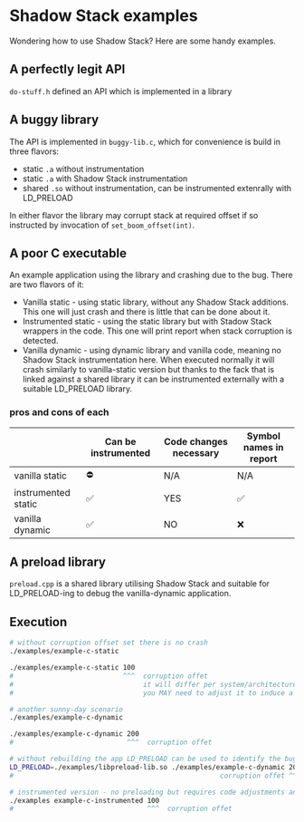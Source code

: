 # Shadow Stack examples

Wondering how to use Shadow Stack? Here are some handy examples.

## A perfectly legit API

`do-stuff.h` defined an API which is implemented in a library

## A buggy library

The API is implemented in `buggy-lib.c`, which for convenience is build in three flavors:

- static `.a` without instrumentation
- static `.a` with Shadow Stack instrumentation
- shared `.so` without instrumentation, can be instrumented extenrally with LD_PRELOAD

In either flavor the library may corrupt stack at required offset if so instructed by invocation of `set_boom_offset(int)`.

## A poor C executable

An example application using the library and crashing due to the bug. There are two flavors of it:

- Vanilla static - using static library, without any Shadow Stack additions. This one will just crash and there is little that can be done about it.
- Instrumented static - using the static library but with Stadow Stack wrappers in the code. This one will print report when stack corruption is detected.
- Vanilla dynamic - using dynamic library and vanilla code, meaning no Shadow Stack instrumentation here. When executed normally it will crash similarly to vanilla-static version but thanks to the fack that is linked against a shared library it can be instrumented externally with a suitable LD_PRELOAD library.

### pros and cons of each

|                         | Can be instrumented | Code changes necessary | Symbol names in report |
| ----------------------- | ------------------- | ---------------------- | ---------------------- |
| vanilla static          | :no_entry:          | N/A                    | N/A                    |
| instrumented static     | :white_check_mark:  | YES                    | :white_check_mark:     |
| vanilla dynamic         | :white_check_mark:  | NO                     | :x:                    |

## A preload library

`preload.cpp` is a shared library utilising Shadow Stack and suitable for LD_PRELOAD-ing to debug the vanilla-dynamic application.

## Execution

```bash
# without corruption offset set there is no crash
./examples/example-c-static

./examples/example-c-static 100
#                           ^^^  corruption offet
#                                it will differ per system/architecture
#                                you MAY need to adjust it to induce a crash

# another sunny-day scenario
./examples/example-c-dynamic

./examples/example-c-dynamic 200
#                            ^^^  corruption offet

# without rebuilding the app LD_PRELOAD can be used to identify the bug
LD_PRELOAD=./examples/libpreload-lib.so ./examples/example-c-dynamic 200
#                                                   corruption offet ^^^

# instrumented version - no preloading but requires code adjustments and rebuild
./examples example-c-instrumented 100
#                                 ^^^  corruption offet
```
